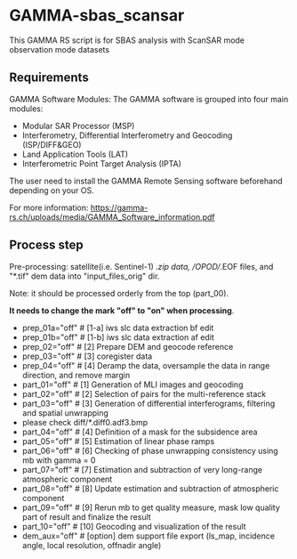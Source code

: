 # GAMMA-sbas_scansar
This GAMMA RS script is for SBAS analysis with ScanSAR mode observation mode datasets

## Requirements
GAMMA Software Modules:
The GAMMA software is grouped into four main modules:
- Modular SAR Processor (MSP)
- Interferometry, Differential Interferometry and Geocoding (ISP/DIFF&GEO)
- Land Application Tools (LAT)
- Interferometric Point Target Analysis (IPTA)

The user need to install the GAMMA Remote Sensing software beforehand depending on your OS.

For more information: https://gamma-rs.ch/uploads/media/GAMMA_Software_information.pdf

## Process step

Pre-processing: satellite(i.e. Sentinel-1) *.zip data, /OPOD/*.EOF files, and "*.tif" dem data into "input_files_orig" dir.

Note: it should be processed orderly from the top (part_00).

**It needs to change the mark "off" to "on" when processing**. 

- prep_01a="off" # [1-a] iws slc data extraction bf edit
- prep_01b="off" # [1-b] iws slc data extraction af edit
- prep_02="off" # [2] Prepare DEM and geocode reference
- prep_03="off"	# [3] coregister data
- prep_04="off"	# [4] Deramp the data, oversample the data in range direction, and remove margin
- part_01="off" # [1] Generation of MLI images and geocoding
- part_02="off"	# [2] Selection of pairs for the multi-reference stack
- part_03="off"	# [3] Generation of differential interferograms, filtering and spatial unwrapping
- please check diff/*.diff0.adf3.bmp
- part_04="off"	# [4] Definition of a mask for the subsidence area
- part_05="off"	# [5] Estimation of linear phase ramps
- part_06="off"	# [6] Checking of phase unwrapping consistency using mb with gamma = 0
- part_07="off"	# [7] Estimation and subtraction of very long-range atmospheric component
- part_08="off"	# [8] Update estimation and subtraction of atmospheric component
- part_09="off"	# [9] Rerun mb to get quality measure, mask low quality part of result and finalize the result
- part_10="off"	# [10] Geocoding and visualization of the result
- dem_aux="off"	# [option] dem support file export (ls_map, incidence angle, local resolution, offnadir angle)
